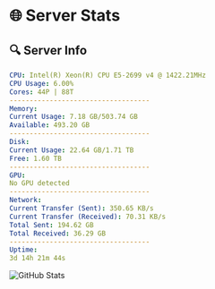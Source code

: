 # 🌐 Server Stats
## 🔍 Server Info
```yaml
CPU: Intel(R) Xeon(R) CPU E5-2699 v4 @ 1422.21MHz
CPU Usage: 6.00%
Cores: 44P | 88T
-----------------------------------
Memory:
Current Usage: 7.18 GB/503.74 GB
Available: 493.20 GB
-----------------------------------
Disk:
Current Usage: 22.64 GB/1.71 TB
Free: 1.60 TB
-----------------------------------
GPU:
No GPU detected
-----------------------------------
Network:
Current Transfer (Sent): 350.65 KB/s
Current Transfer (Received): 70.31 KB/s
Total Sent: 194.62 GB
Total Received: 36.29 GB
-----------------------------------
Uptime:
3d 14h 21m 44s
```
![GitHub Stats](https://img.shields.io/badge/Updated-2025-04-23_07:30:32-blue)